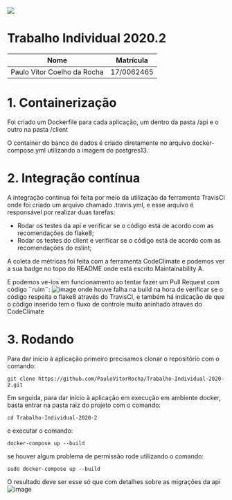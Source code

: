 <a href="https://codeclimate.com/github/PauloVitorRocha/Trabalho-Individual-2020-2/maintainability"><img src="https://api.codeclimate.com/v1/badges/22ee924a4896fc0ae056/maintainability" /></a>
# Trabalho Individual 2020.2

| Nome | Matrícula |
| ---- | --------- |
| Paulo Vítor Coelho da Rocha | 17/0062465 |

# 1. Containerização
Foi criado um Dockerfile para cada aplicação, um dentro da pasta /api e o outro na pasta /client

O container do banco de dados é criado diretamente no arquivo docker-compose.yml utilizando a imagem do postgres13.

# 2. Integração contínua
A integração continua foi feita por meio da utilização da ferramenta TravisCI onde foi criado um arquivo chamado .travis.yml, e esse arquivo é responsável por realizar duas tarefas:
  - Rodar os testes da api e verificar se o código está de acordo com as recomendações do flake8;
  - Rodar os testes do client e verificar se o código está de acordo com as recomendações do eslint;

A coleta de métricas foi feita com a ferramenta CodeClimate e podemos ver a sua badge no topo do README onde está escrito Maintainability A.

E podemos ve-los em funcionamento ao tentar fazer um Pull Request com código ¨ruim¨:
![image](https://user-images.githubusercontent.com/37215459/116953963-0033c800-ac65-11eb-92c6-ad446b3a1647.png)
onde houve falha na build na hora de verificar se o código respeita o flake8 através do TravisCI, e também há indicação de que o código inserido tem o fluxo de controle muito aninhado através do CodeClimate

# 3. Rodando
Para dar início à aplicação primeiro precisamos clonar o repositório com o comando:
``` 
git clone https://github.com/PauloVitorRocha/Trabalho-Individual-2020-2.git
```
Em seguida, para dar início à aplicação em execução em ambiente docker, basta entrar na pasta raiz do projeto com o comando:
``` 
cd Trabalho-Individual-2020-2
```
e executar o comando:
``` 
docker-compose up --build
```
se houver algum problema de permissão rode utilizando o comando:
``` 
sudo docker-compose up --build
```
O resultado deve ser esse só que com detalhes sobre as migrações da api
![image](https://user-images.githubusercontent.com/37215459/116953562-fc537600-ac63-11eb-90a3-fc5c3864014e.png)

